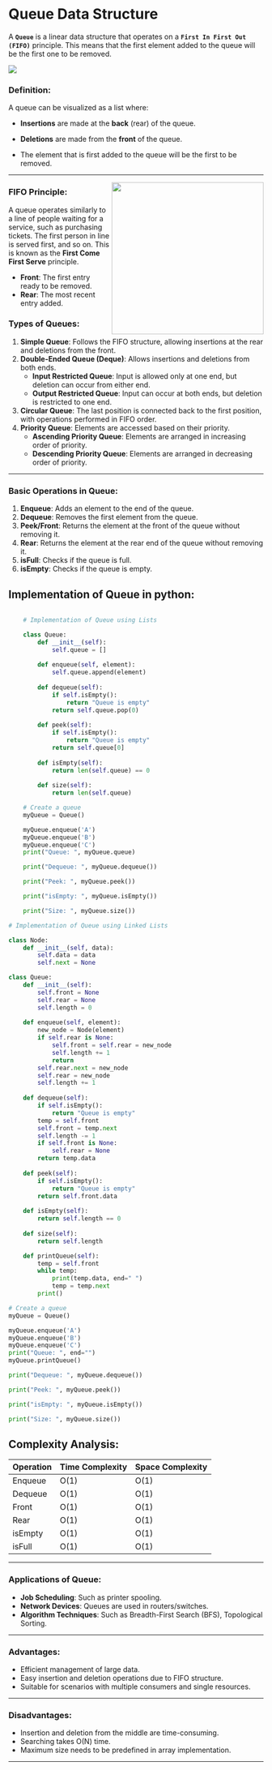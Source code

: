 # Queue Data Structure


A **`Queue`** is a linear data structure that operates on a **`First In First Out (FIFO)`** principle. This means that the first element added to the queue will be the first one to be removed.

<img src="https://media.geeksforgeeks.org/wp-content/uploads/20221209094646/Queue-768.png">

### Definition:
A queue can be visualized as a list where:
- **Insertions** are made at the **back** (rear) of the queue.
- **Deletions** are made from the **front** of the queue.
  
- The element that is first added to the queue will be the first to be removed.
---

<img src="https://media.geeksforgeeks.org/wp-content/uploads/20240410122927/FIFO-Principle-(First-In-First-Out).webp" align="right" width="300">

### FIFO Principle:

A queue operates similarly to a line of people waiting for a service, such as purchasing tickets. The first person in line is served first, and so on. This is known as the **First Come First Serve** principle. 
- **Front**: The first entry ready to be removed.
- **Rear**: The most recent entry added.

### Types of Queues:
1. **Simple Queue**: Follows the FIFO structure, allowing insertions at the rear and deletions from the front.
2. **Double-Ended Queue (Deque)**: Allows insertions and deletions from both ends. 
   - **Input Restricted Queue**: Input is allowed only at one end, but deletion can occur from either end.
   - **Output Restricted Queue**: Input can occur at both ends, but deletion is restricted to one end.
3. **Circular Queue**: The last position is connected back to the first position, with operations performed in FIFO order.
4. **Priority Queue**: Elements are accessed based on their priority.
   - **Ascending Priority Queue**: Elements are arranged in increasing order of priority.
   - **Descending Priority Queue**: Elements are arranged in decreasing order of priority.
---
### Basic Operations in Queue:
1. **Enqueue**: Adds an element to the end of the queue.
2. **Dequeue**: Removes the first element from the queue.
3. **Peek/Front**: Returns the element at the front of the queue without removing it.
4. **Rear**: Returns the element at the rear end of the queue without removing it.
5. **isFull**: Checks if the queue is full.
6. **isEmpty**: Checks if the queue is empty.


## Implementation of Queue in python:

```py

    # Implementation of Queue using Lists

    class Queue:
        def __init__(self):
            self.queue = []
        
        def enqueue(self, element):
            self.queue.append(element)
        
        def dequeue(self):
            if self.isEmpty():
                return "Queue is empty"
            return self.queue.pop(0)
        
        def peek(self):
            if self.isEmpty():
                return "Queue is empty"
            return self.queue[0]
        
        def isEmpty(self):
            return len(self.queue) == 0
        
        def size(self):
            return len(self.queue)

    # Create a queue
    myQueue = Queue()

    myQueue.enqueue('A')
    myQueue.enqueue('B')
    myQueue.enqueue('C')
    print("Queue: ", myQueue.queue)

    print("Dequeue: ", myQueue.dequeue())

    print("Peek: ", myQueue.peek())

    print("isEmpty: ", myQueue.isEmpty())

    print("Size: ", myQueue.size())
```


```python
# Implementation of Queue using Linked Lists 

class Node:
    def __init__(self, data):
        self.data = data
        self.next = None

class Queue:
    def __init__(self):
        self.front = None
        self.rear = None
        self.length = 0
    
    def enqueue(self, element):
        new_node = Node(element)
        if self.rear is None:
            self.front = self.rear = new_node
            self.length += 1
            return
        self.rear.next = new_node
        self.rear = new_node
        self.length += 1
    
    def dequeue(self):
        if self.isEmpty():
            return "Queue is empty"
        temp = self.front
        self.front = temp.next
        self.length -= 1
        if self.front is None:
            self.rear = None
        return temp.data
    
    def peek(self):
        if self.isEmpty():
            return "Queue is empty"
        return self.front.data
    
    def isEmpty(self):
        return self.length == 0
    
    def size(self):
        return self.length

    def printQueue(self):
        temp = self.front
        while temp:
            print(temp.data, end=" ")
            temp = temp.next
        print()

# Create a queue
myQueue = Queue()

myQueue.enqueue('A')
myQueue.enqueue('B')
myQueue.enqueue('C')
print("Queue: ", end="")
myQueue.printQueue()

print("Dequeue: ", myQueue.dequeue())

print("Peek: ", myQueue.peek())

print("isEmpty: ", myQueue.isEmpty())

print("Size: ", myQueue.size())
```

## Complexity Analysis:
| Operation | Time Complexity | Space Complexity |
|-----------|-----------------|------------------|
| Enqueue   | O(1)            | O(1)             |
| Dequeue   | O(1)            | O(1)             |
| Front     | O(1)            | O(1)             |
| Rear      | O(1)            | O(1)             |
| isEmpty   | O(1)            | O(1)             |
| isFull    | O(1)            | O(1)             |

---
### Applications of Queue:
- **Job Scheduling**: Such as printer spooling.
- **Network Devices**: Queues are used in routers/switches.
- **Algorithm Techniques**: Such as Breadth-First Search (BFS), Topological Sorting.
---
### Advantages:
- Efficient management of large data.
- Easy insertion and deletion operations due to FIFO structure.
- Suitable for scenarios with multiple consumers and single resources.
---
### Disadvantages:
- Insertion and deletion from the middle are time-consuming.
- Searching takes O(N) time.
- Maximum size needs to be predefined in array implementation.
---